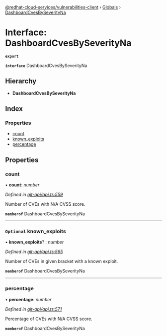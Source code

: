[@redhat-cloud-services/vulnerabilities-client](../README.md) › [Globals](../globals.md) › [DashboardCvesBySeverityNa](dashboardcvesbyseverityna.md)

# Interface: DashboardCvesBySeverityNa

**`export`** 

**`interface`** DashboardCvesBySeverityNa

## Hierarchy

* **DashboardCvesBySeverityNa**

## Index

### Properties

* [count](dashboardcvesbyseverityna.md#count)
* [known_exploits](dashboardcvesbyseverityna.md#optional-known_exploits)
* [percentage](dashboardcvesbyseverityna.md#percentage)

## Properties

###  count

• **count**: *number*

*Defined in [git-api/api.ts:559](https://github.com/RedHatInsights/javascript-clients/blob/master/packages/vulnerabilities/git-api/api.ts#L559)*

Number of CVEs with N/A CVSS score.

**`memberof`** DashboardCvesBySeverityNa

___

### `Optional` known_exploits

• **known_exploits**? : *number*

*Defined in [git-api/api.ts:565](https://github.com/RedHatInsights/javascript-clients/blob/master/packages/vulnerabilities/git-api/api.ts#L565)*

Number of CVEs in given bracket with a known exploit.

**`memberof`** DashboardCvesBySeverityNa

___

###  percentage

• **percentage**: *number*

*Defined in [git-api/api.ts:571](https://github.com/RedHatInsights/javascript-clients/blob/master/packages/vulnerabilities/git-api/api.ts#L571)*

Percentage of CVEs with N/A CVSS score.

**`memberof`** DashboardCvesBySeverityNa

